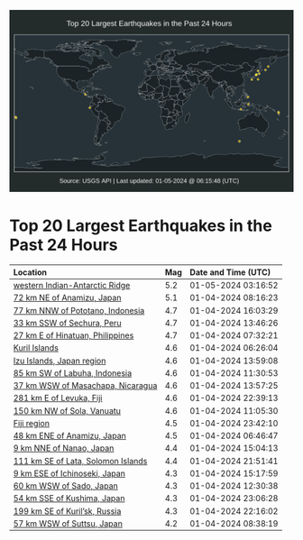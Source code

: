 ![Map](./map.png)

# Top 20 Largest Earthquakes in the Past 24 Hours

| Location | Mag | Date and Time (UTC) |
|:---|:---|:---|
| [western Indian-Antarctic Ridge](https://earthquake.usgs.gov/earthquakes/eventpage/us6000m1wi) | 5.2 | 01-05-2024 03:16:52 |
| [72 km NE of Anamizu, Japan](https://earthquake.usgs.gov/earthquakes/eventpage/us6000m1m0) | 5.1 | 01-04-2024 08:16:23 |
| [77 km NNW of Pototano, Indonesia](https://earthquake.usgs.gov/earthquakes/eventpage/us6000m1sh) | 4.7 | 01-04-2024 16:03:29 |
| [33 km SSW of Sechura, Peru](https://earthquake.usgs.gov/earthquakes/eventpage/us6000m1rn) | 4.7 | 01-04-2024 13:46:26 |
| [27 km E of Hinatuan, Philippines](https://earthquake.usgs.gov/earthquakes/eventpage/us6000m1lx) | 4.7 | 01-04-2024 07:32:21 |
| [Kuril Islands](https://earthquake.usgs.gov/earthquakes/eventpage/us6000m1lq) | 4.6 | 01-04-2024 06:26:04 |
| [Izu Islands, Japan region](https://earthquake.usgs.gov/earthquakes/eventpage/us6000m1ry) | 4.6 | 01-04-2024 13:59:08 |
| [85 km SW of Labuha, Indonesia](https://earthquake.usgs.gov/earthquakes/eventpage/us6000m1ps) | 4.6 | 01-04-2024 11:30:53 |
| [37 km WSW of Masachapa, Nicaragua](https://earthquake.usgs.gov/earthquakes/eventpage/us6000m1rt) | 4.6 | 01-04-2024 13:57:25 |
| [281 km E of Levuka, Fiji](https://earthquake.usgs.gov/earthquakes/eventpage/us6000m1vd) | 4.6 | 01-04-2024 22:39:13 |
| [150 km NW of Sola, Vanuatu](https://earthquake.usgs.gov/earthquakes/eventpage/us6000m1pn) | 4.6 | 01-04-2024 11:05:30 |
| [Fiji region](https://earthquake.usgs.gov/earthquakes/eventpage/us6000m1vr) | 4.5 | 01-04-2024 23:42:10 |
| [48 km ENE of Anamizu, Japan](https://earthquake.usgs.gov/earthquakes/eventpage/us6000m1lr) | 4.5 | 01-04-2024 06:46:47 |
| [9 km NNE of Nanao, Japan](https://earthquake.usgs.gov/earthquakes/eventpage/us6000m1s6) | 4.4 | 01-04-2024 15:04:13 |
| [111 km SE of Lata, Solomon Islands](https://earthquake.usgs.gov/earthquakes/eventpage/us6000m1v5) | 4.4 | 01-04-2024 21:51:41 |
| [9 km ESE of Ichinoseki, Japan](https://earthquake.usgs.gov/earthquakes/eventpage/us6000m1s9) | 4.3 | 01-04-2024 15:17:59 |
| [60 km WSW of Sado, Japan](https://earthquake.usgs.gov/earthquakes/eventpage/us6000m1ri) | 4.3 | 01-04-2024 12:30:38 |
| [54 km SSE of Kushima, Japan](https://earthquake.usgs.gov/earthquakes/eventpage/us6000m1vj) | 4.3 | 01-04-2024 23:06:28 |
| [199 km SE of Kuril’sk, Russia](https://earthquake.usgs.gov/earthquakes/eventpage/us6000m1va) | 4.3 | 01-04-2024 22:16:02 |
| [57 km WSW of Suttsu, Japan](https://earthquake.usgs.gov/earthquakes/eventpage/us6000m1m7) | 4.2 | 01-04-2024 08:38:19 |
